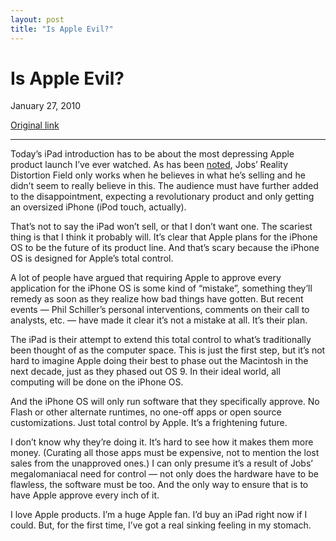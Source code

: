 ```yaml
---
layout: post
title: "Is Apple Evil?"
---
```

Is Apple Evil?
==============

January 27, 2010

[Original link](http://www.aaronsw.com/weblog/ipad)

* * * * *

Today’s iPad introduction has to be about the most depressing Apple
product launch I’ve ever watched. As has been
[noted](http://daringfireball.net/linked/2009/09/18/siegler-jobs), Jobs’
Reality Distortion Field only works when he believes in what he’s
selling and he didn’t seem to really believe in this. The audience must
have further added to the disappointment, expecting a revolutionary
product and only getting an oversized iPhone (iPod touch, actually).

That’s not to say the iPad won’t sell, or that I don’t want one. The
scariest thing is that I think it probably will. It’s clear that Apple
plans for the iPhone OS to be the future of its product line. And that’s
scary because the iPhone OS is designed for Apple’s total control.

A lot of people have argued that requiring Apple to approve every
application for the iPhone OS is some kind of “mistake”, something
they’ll remedy as soon as they realize how bad things have gotten. But
recent events — Phil Schiller’s personal interventions, comments on
their call to analysts, etc. — have made it clear it’s not a mistake at
all. It’s their plan.

The iPad is their attempt to extend this total control to what’s
traditionally been thought of as the computer space. This is just the
first step, but it’s not hard to imagine Apple doing their best to phase
out the Macintosh in the next decade, just as they phased out OS 9. In
their ideal world, all computing will be done on the iPhone OS.

And the iPhone OS will only run software that they specifically approve.
No Flash or other alternate runtimes, no one-off apps or open source
customizations. Just total control by Apple. It’s a frightening future.

I don’t know why they’re doing it. It’s hard to see how it makes them
more money. (Curating all those apps must be expensive, not to mention
the lost sales from the unapproved ones.) I can only presume it’s a
result of Jobs’ megalomaniacal need for control — not only does the
hardware have to be flawless, the software must be too. And the only way
to ensure that is to have Apple approve every inch of it.

I love Apple products. I’m a huge Apple fan. I’d buy an iPad right now
if I could. But, for the first time, I’ve got a real sinking feeling in
my stomach.
